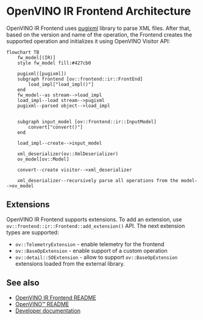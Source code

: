 # OpenVINO IR Frontend Architecture

OpenVINO IR Frontend uses [pugixml](https://github.com/zeux/pugixml/blob/master/README.md) library to parse XML files. After that, based on the version and name of the operation, the Frontend creates the supported operation and initializes it using OpenVINO Visitor API:
```mermaid
flowchart TB
    fw_model[(IR)]
    style fw_model fill:#427cb0
    
    pugixml([pugixml])
    subgraph frontend [ov::frontend::ir::FrontEnd]
        load_impl["load_impl()"]
    end
    fw_model--as stream-->load_impl
    load_impl--load stream-->pugixml
    pugixml--parsed object-->load_impl
    
    
    subgraph input_model [ov::frontend::ir::InputModel]
        convert["convert()"]
    end
    
    load_impl--create-->input_model
    
    xml_deserializer(ov::XmlDeserializer)
    ov_model[ov::Model]
    
    convert--create visitor-->xml_deserializer
    
    xml_deserializer--recursively parse all operations from the model-->ov_model
```

## Extensions

OpenVINO IR Frontend supports extensions. To add an extension, use `ov::frontend::ir::Frontend::add_extension()` API.
The next extension types are supported:

* `ov::TelemetryExtension` - enable telemetry for the frontend
* `ov::BaseOpExtension` - enable support of a custom operation
* `ov::detail::SOExtension` - allow to support `ov::BaseOpExtension` extensions loaded from the external library.

## See also

 * [OpenVINO IR Frontend README](../README.md)
 * [OpenVINO™ README](../../../../README.md)
 * [Developer documentation](../../../../docs/dev/index.md)
